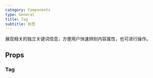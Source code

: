 ```yaml
---
category: Components
type: General
title: Tag
subtitle: 标签
---
```


展现相关的独立关键词信息，方便用户快速辨别内容属性，也可进行操作。

## Props
### Tag